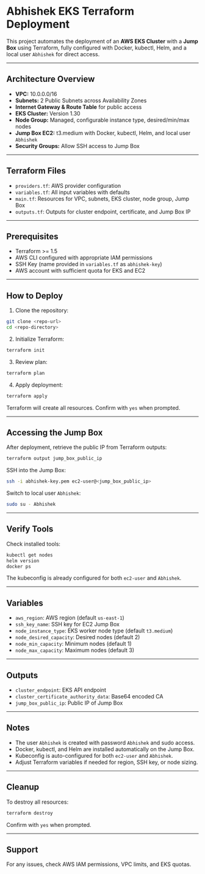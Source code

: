 # Abhishek EKS Terraform Deployment

This project automates the deployment of an **AWS EKS Cluster** with a **Jump Box** using Terraform, fully configured with Docker, kubectl, Helm, and a local user `Abhishek` for direct access.

---

## Architecture Overview

* **VPC:** 10.0.0.0/16
* **Subnets:** 2 Public Subnets across Availability Zones
* **Internet Gateway & Route Table** for public access
* **EKS Cluster:** Version 1.30
* **Node Group:** Managed, configurable instance type, desired/min/max nodes
* **Jump Box EC2:** t3.medium with Docker, kubectl, Helm, and local user `Abhishek`
* **Security Groups:** Allow SSH access to Jump Box

---

## Terraform Files

* `providers.tf`: AWS provider configuration
* `variables.tf`: All input variables with defaults
* `main.tf`: Resources for VPC, subnets, EKS cluster, node group, Jump Box
* `outputs.tf`: Outputs for cluster endpoint, certificate, and Jump Box IP

---

## Prerequisites

* Terraform >= 1.5
* AWS CLI configured with appropriate IAM permissions
* SSH Key (name provided in `variables.tf` as `abhishek-key`)
* AWS account with sufficient quota for EKS and EC2

---

## How to Deploy

1. Clone the repository:

```bash
git clone <repo-url>
cd <repo-directory>
```

2. Initialize Terraform:

```bash
terraform init
```

3. Review plan:

```bash
terraform plan
```

4. Apply deployment:

```bash
terraform apply
```

Terraform will create all resources. Confirm with `yes` when prompted.

---

## Accessing the Jump Box

After deployment, retrieve the public IP from Terraform outputs:

```bash
terraform output jump_box_public_ip
```

SSH into the Jump Box:

```bash
ssh -i abhishek-key.pem ec2-user@<jump_box_public_ip>
```

Switch to local user `Abhishek`:

```bash
sudo su - Abhishek
```

---

## Verify Tools

Check installed tools:

```bash
kubectl get nodes
helm version
docker ps
```

The kubeconfig is already configured for both `ec2-user` and `Abhishek`.

---

## Variables

* `aws_region`: AWS region (default `us-east-1`)
* `ssh_key_name`: SSH key for EC2 Jump Box
* `node_instance_type`: EKS worker node type (default `t3.medium`)
* `node_desired_capacity`: Desired nodes (default 2)
* `node_min_capacity`: Minimum nodes (default 1)
* `node_max_capacity`: Maximum nodes (default 3)

---

## Outputs

* `cluster_endpoint`: EKS API endpoint
* `cluster_certificate_authority_data`: Base64 encoded CA
* `jump_box_public_ip`: Public IP of Jump Box

---

## Notes

* The user `Abhishek` is created with password `Abhishek` and sudo access.
* Docker, kubectl, and Helm are installed automatically on the Jump Box.
* Kubeconfig is auto-configured for both `ec2-user` and `Abhishek`.
* Adjust Terraform variables if needed for region, SSH key, or node sizing.

---

## Cleanup

To destroy all resources:

```bash
terraform destroy
```

Confirm with `yes` when prompted.

---

## Support

For any issues, check AWS IAM permissions, VPC limits, and EKS quotas.
